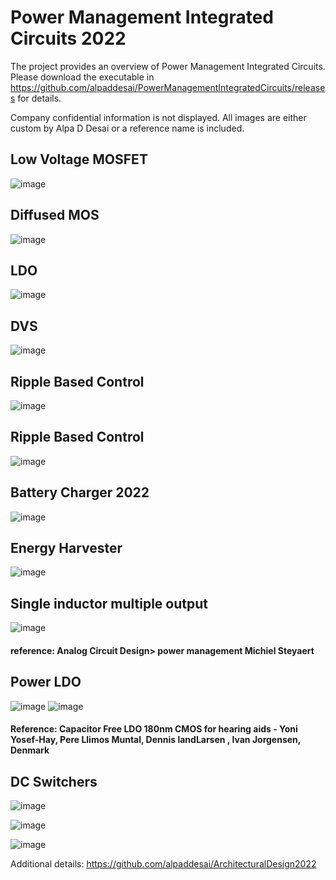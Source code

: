 # Power Management Integrated Circuits 2022

The project provides an overview of Power Management Integrated Circuits. Please download the executable in https://github.com/alpaddesai/PowerManagementIntegratedCircuits/releases for details. 

Company confidential information is not displayed. All images are either custom by Alpa D Desai or a reference name is included.

## Low Voltage MOSFET
![image](LowVoltageMosfet.png)

## Diffused MOS
![image](LDO.png)

## LDO
![image](LDO1.png)

## DVS
![image](DVS.png)

## Ripple Based Control 
![image](RippleControl.png)

## Ripple Based Control
![image](RippleBasedControl.png)

## Battery Charger 2022
![image](BatteryCharger.png)

## Energy Harvester
![image](EnergyHarvesting.png)

## Single inductor multiple output
![image](SIMO.png)
#### reference: Analog Circuit Design> power management Michiel Steyaert
## Power LDO 
![image](VirtuosoImage.png)
![image](VDCImage.png)
#### Reference: Capacitor Free LDO 180nm CMOS for hearing aids - Yoni Yosef-Hay, Pere Llimos Muntal, Dennis landLarsen , Ivan Jorgensen, Denmark

## DC Switchers
![image](DCSwitchers.png)

![image](USCopyrightCertificate.png)

![image](Ethics.jpg)

Additional details: https://github.com/alpaddesai/ArchitecturalDesign2022
